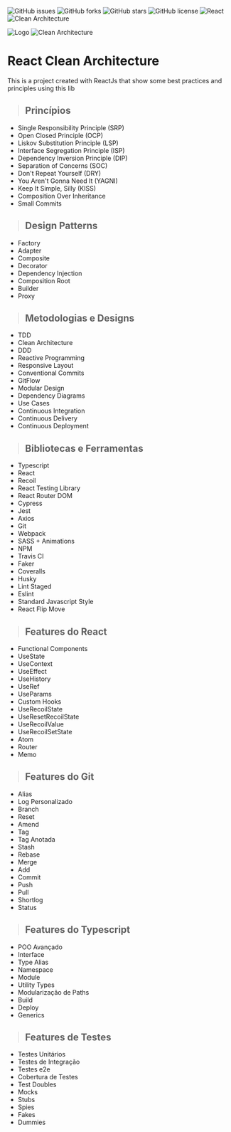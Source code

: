 ![GitHub issues](https://img.shields.io/github/issues/programador404/react_clean_architecture)
![GitHub forks](https://img.shields.io/github/forks/programador404/react_clean_architecture)
![GitHub stars](https://img.shields.io/github/stars/programador404/react_clean_architecture)
![GitHub license](https://img.shields.io/github/license/programador404/react_clean_architecture)
![React](https://img.shields.io/badge/React-Frontend-blue)
![Clean Architecture](https://img.shields.io/badge/Clean-Architecture-red)

![Logo](https://user-images.githubusercontent.com/48457700/222991086-4b28c9d2-c3b5-4c08-b5d9-7204866a1292.png)
![Clean Architecture](https://user-images.githubusercontent.com/48457700/153754934-1a5e8261-8688-474c-82ad-5e937138c10c.PNG)

# React Clean Architecture
This is a project created with ReactJs that show some best practices and principles using this lib

> ## Princípios
* Single Responsibility Principle (SRP)
* Open Closed Principle (OCP)
* Liskov Substitution Principle (LSP)
* Interface Segregation Principle (ISP)
* Dependency Inversion Principle (DIP)
* Separation of Concerns (SOC)
* Don't Repeat Yourself (DRY)
* You Aren't Gonna Need It (YAGNI)
* Keep It Simple, Silly (KISS)
* Composition Over Inheritance
* Small Commits

> ## Design Patterns
* Factory
* Adapter
* Composite
* Decorator
* Dependency Injection
* Composition Root
* Builder
* Proxy

> ## Metodologias e Designs
* TDD
* Clean Architecture
* DDD
* Reactive Programming
* Responsive Layout
* Conventional Commits
* GitFlow
* Modular Design
* Dependency Diagrams
* Use Cases
* Continuous Integration
* Continuous Delivery
* Continuous Deployment

> ## Bibliotecas e Ferramentas
* Typescript
* React
* Recoil
* React Testing Library
* React Router DOM
* Cypress
* Jest
* Axios
* Git
* Webpack
* SASS + Animations
* NPM
* Travis CI
* Faker
* Coveralls
* Husky
* Lint Staged
* Eslint
* Standard Javascript Style
* React Flip Move

> ## Features do React
* Functional Components
* UseState
* UseContext
* UseEffect
* UseHistory
* UseRef
* UseParams
* Custom Hooks
* UseRecoilState
* UseResetRecoilState
* UseRecoilValue
* UseRecoilSetState
* Atom
* Router
* Memo

> ## Features do Git
* Alias
* Log Personalizado
* Branch
* Reset
* Amend
* Tag
* Tag Anotada
* Stash
* Rebase
* Merge
* Add
* Commit
* Push
* Pull
* Shortlog
* Status

> ## Features do Typescript
* POO Avançado
* Interface
* Type Alias
* Namespace
* Module
* Utility Types
* Modularização de Paths
* Build
* Deploy
* Generics

> ## Features de Testes
* Testes Unitários
* Testes de Integração
* Testes e2e
* Cobertura de Testes
* Test Doubles
* Mocks
* Stubs
* Spies
* Fakes
* Dummies
